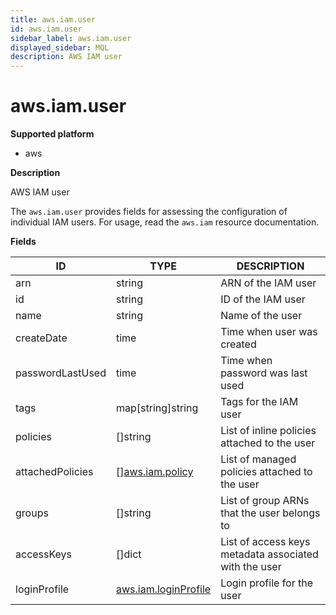 ```yaml
---
title: aws.iam.user
id: aws.iam.user
sidebar_label: aws.iam.user
displayed_sidebar: MQL
description: AWS IAM user
---
```


# aws.iam.user

**Supported platform**

- aws

**Description**

AWS IAM user

The `aws.iam.user` provides fields for assessing the configuration of individual IAM users. For usage, read the `aws.iam` resource documentation.

**Fields**

| ID               | TYPE                                            | DESCRIPTION                                           |
| ---------------- | ----------------------------------------------- | ----------------------------------------------------- |
| arn              | string                                          | ARN of the IAM user                                   |
| id               | string                                          | ID of the IAM user                                    |
| name             | string                                          | Name of the user                                      |
| createDate       | time                                            | Time when user was created                            |
| passwordLastUsed | time                                            | Time when password was last used                      |
| tags             | map[string]string                               | Tags for the IAM user                                 |
| policies         | &#91;&#93;string                                | List of inline policies attached to the user          |
| attachedPolicies | &#91;&#93;[aws.iam.policy](aws.iam.policy.md)   | List of managed policies attached to the user         |
| groups           | &#91;&#93;string                                | List of group ARNs that the user belongs to           |
| accessKeys       | &#91;&#93;dict                                  | List of access keys metadata associated with the user |
| loginProfile     | [aws.iam.loginProfile](aws.iam.loginprofile.md) | Login profile for the user                            |
